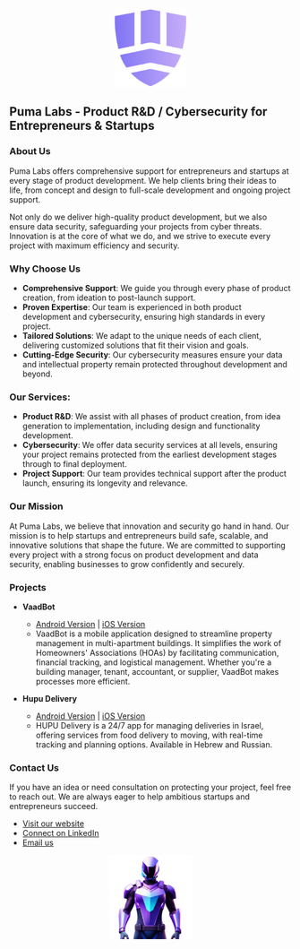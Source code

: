 <div align="center">
  <img src="https://github.com/Puma-Labs/pumalabs.io/blob/main/img/logo_shield_only.png?raw=true" alt="Puma Labs Logo" width="130" height="140">
</div>

## Puma Labs - Product R&D / Cybersecurity for Entrepreneurs & Startups

### About Us

Puma Labs offers comprehensive support for entrepreneurs and startups at every stage of product development. We help clients bring their ideas to life, from concept and design to full-scale development and ongoing project support.

Not only do we deliver high-quality product development, but we also ensure data security, safeguarding your projects from cyber threats. Innovation is at the core of what we do, and we strive to execute every project with maximum efficiency and security.

### Why Choose Us

- **Comprehensive Support**: We guide you through every phase of product creation, from ideation to post-launch support.
- **Proven Expertise**: Our team is experienced in both product development and cybersecurity, ensuring high standards in every project.
- **Tailored Solutions**: We adapt to the unique needs of each client, delivering customized solutions that fit their vision and goals.
- **Cutting-Edge Security**: Our cybersecurity measures ensure your data and intellectual property remain protected throughout development and beyond.

### Our Services:

- **Product R&D**: We assist with all phases of product creation, from idea generation to implementation, including design and functionality development.
- **Cybersecurity**: We offer data security services at all levels, ensuring your project remains protected from the earliest development stages through to final deployment.
- **Project Support**: Our team provides technical support after the product launch, ensuring its longevity and relevance.

### Our Mission

At Puma Labs, we believe that innovation and security go hand in hand. Our mission is to help startups and entrepreneurs build safe, scalable, and innovative solutions that shape the future. We are committed to supporting every project with a strong focus on product development and data security, enabling businesses to grow confidently and securely.

### Projects

- **VaadBot** 
  - [Android Version](https://play.google.com/store/apps/details?id=com.vaadbot) | [iOS Version](https://apps.apple.com/il/app/vaadbot/id6475007894)
  - VaadBot is a mobile application designed to streamline property management in multi-apartment buildings. It simplifies the work of Homeowners' Associations (HOAs) by facilitating communication, financial tracking, and logistical management. Whether you're a building manager, tenant, accountant, or supplier, VaadBot makes processes more efficient.

- **Hupu Delivery** 
  - [Android Version](https://play.google.com/store/apps/details?id=com.hupudelivery) | [iOS Version](https://apps.apple.com/us/app/hupu-delivery/id1624993436)
  - HUPU Delivery is a 24/7 app for managing deliveries in Israel, offering services from food delivery to moving, with real-time tracking and planning options. Available in Hebrew and Russian.

### Contact Us

If you have an idea or need consultation on protecting your project, feel free to reach out. We are always eager to help ambitious startups and entrepreneurs succeed.

- [Visit our website](https://pumalabs.io)
- [Connect on LinkedIn](https://linkedin.com/company/pumalabs)
- [Email us](mailto:info@pumalabs.io)

<div align="center">
  <img src="https://github.com/Puma-Labs/pumalabs.io/blob/main/img/PumaRoboLogo.png?raw=true" alt="Puma Labs Logo" width="150" height="150">
</div>
